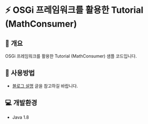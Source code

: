 # ⚡ OSGi 프레임워크를 활용한 Tutorial (MathConsumer)

## 📘 개요
OSGi 프레임워크를 활용한 Tutorial (MathConsumer) 샘플 코드입니다.

## 🚀 사용방법  
- [블로그 설명](https://yscho03.tistory.com/125) 글을 참고하길 바랍니다.

## 💻 개발환경
- Java 1.8
